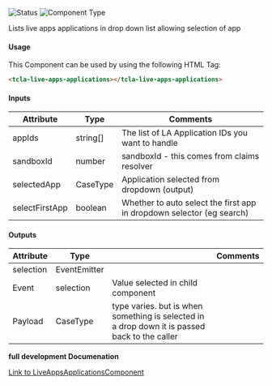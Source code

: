 
![Status][auto] ![Component Type][minor] <!--Component Meta {"created_by":"HP", "reviewed_by":"Auto", "last_modified_by":"Auto", "comment":"?check hugo"} Component Meta -->


<p>Lists live apps applications in drop down list allowing selection of app</p>



#### Usage


This Component can be used by using the following HTML Tag:

```html
<tcla-live-apps-applications></tcla-live-apps-applications>
```

#### Inputs

Attribute | Type | Comments
--- | --- | ---
appIds | string[] | The list of LA Application IDs you want to handle
sandboxId | number | sandboxId - this comes from claims resolver
selectedApp | CaseType | Application selected from dropdown (output)
selectFirstApp | boolean | Whether to auto select the first app in dropdown selector (eg search)

#### Outputs

Attribute | Type |   | Comments
--- | --- | --- | ---
selection | EventEmitter<CaseType> |   |  
  | Event |  selection  |  Value selected in child component
  | Payload |  CaseType  |  type varies.  but is when something is selected in a drop down it is passed back to the caller


<b>full development Documenation</b>

[Link to LiveAppsApplicationsComponent](https://tibcosoftware.github.io/TCSTK-Angular/libdocs/tc-core-lib/components/LiveAppsApplicationsComponent.html)


[auto]: https://img.shields.io/badge/Status-auto%20generated-lightgrey.svg?style=flat "auto generated"

[manually]: https://img.shields.io/badge/Status-manually%20created-yellow.svg?style=flat "manually created"

[draft]: https://img.shields.io/badge/Status-draft-red.svg?style=flat "draft"

[review]: https://img.shields.io/badge/Status-need%20review-yellowgreen.svg?style=flat "need review"

[review done]: https://img.shields.io/badge/Status-review%20done-green.svg?style=flat "review done"

[finalized]: https://img.shields.io/badge/Status-finalized-brightgreen.svg?style=flat "finalized"

[top]: https://img.shields.io/badge/Component%20Type-Top-blue.svg?style=flat "top Component"

[major]: https://img.shields.io/badge/Component%20Type-major%20Component-blue.svg?style=flat "major Component"

[minor]: https://img.shields.io/badge/Component%20Type-minor%20Component-blue.svg?style=flat "minor Component"


